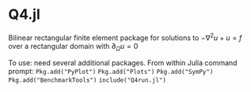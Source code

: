 # Q4.jl
Bilinear rectangular finite element package for solutions to $-\nabla^2u + u = f$
over a rectangular domain with $\partial_\Omega u = 0$

To use: need several additional packages. From within Julia command prompt:
`Pkg.add("PyPlot")`
`Pkg.add("Plots")`
`Pkg.add("SymPy")`
`Pkg.add("BenchmarkTools")`
`include("Q4run.jl")`
